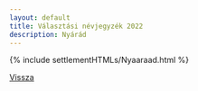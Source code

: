 ```yaml
---
layout: default
title: Választási névjegyzék 2022
description: Nyárád
---
```


{% include settlementHTMLs/Nyaaraad.html %}

[Vissza](./)